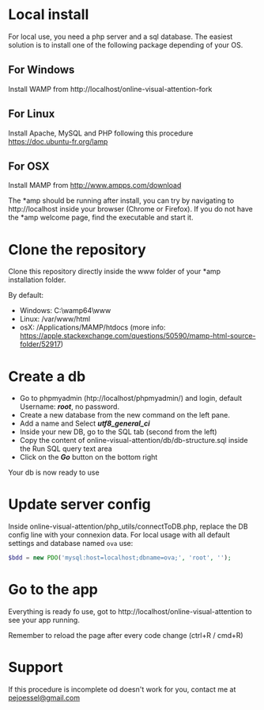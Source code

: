 # Local install

For local use, you need a php server and a sql database. The easiest solution is to install one of the following package depending of your OS.

## For Windows

Install WAMP from http://localhost/online-visual-attention-fork

## For Linux

Install Apache, MySQL and PHP following this procedure https://doc.ubuntu-fr.org/lamp

## For OSX

Install MAMP from http://www.ampps.com/download

The *amp should be running after install, you can try by navigating to http://localhost inside your browser (Chrome or Firefox).
If you do not have the *amp welcome page, find the executable and start it.

# Clone the repository

Clone this repository directly inside the www folder of your *amp installation folder.

By default: 
- Windows: C:\wamp64\www
- Linux: /var/www/html
- osX: /Applications/MAMP/htdocs (more info: https://apple.stackexchange.com/questions/50590/mamp-html-source-folder/52917)

# Create a db

- Go to phpmyadmin (htp://localhost/phpmyadmin/) and login, default Username: ***root***, no password.
- Create a new database from the new command on the left pane.
- Add a name and Select ***utf8_general_ci*** 
- Inside your new DB, go to the SQL tab (second from the left)
- Copy the content of online-visual-attention/db/db-structure.sql inside the Run SQL query text area
- Click on the ***Go*** button on the bottom right

Your db is now ready to use

# Update server config

Inside online-visual-attention/php_utils/connectToDB.php, replace the DB config line with your connexion data.
For local usage with all default settings and database named `ova` use: 

```php
$bdd = new PDO('mysql:host=localhost;dbname=ova;', 'root', '');
```

# Go to the app

Everything is ready fo use, got to http://localhost/online-visual-attention to see your app running.

Remember to reload the page after every code change (ctrl+R / cmd+R)

# Support

If this procedure is incomplete od doesn't work for you, contact me at [pejoessel@gmail.com](mailto:pejoessel@gmail.com)
